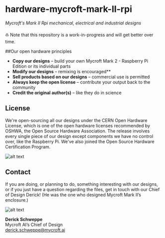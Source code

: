# hardware-mycroft-mark-II-rpi
*Mycroft's Mark II Rpi mechanical, electrical and industrial designs* 

⛵️ Note that this repository is a work-in-progress and will get better over time.

##Our open hardware principles
* **Copy our designs** – build your own Mycroft Mark 2 - Raspberry Pi Edition or its individual parts
* **Modify our designs** – remixing is encouraged**
* **Sell products based on our designs** – commercial use is permitted
* **Always keep the open license** – contribute your output back to the community
* **Credit the original author(s)** – like they do in science

## License
We're open-sourcing all our designs under the CERN Open Hardware License, which is one of the open hardware licenses recommended by OSHWA, the Open Source Hardware Association. The release involves every single piece of our design except components we have no control over, like the Raspberry Pi. We've also joined the Open Source Hardware Certification Program.

![alt text](https://github.com/MycroftAI/hardware-mycroft-mark-1/blob/master/oshw.png "OSHW")

## Contact
If you are doing, or planning to do, something interesting with our designs, or if you just have a question regarding the files, get in touch with our Chief of Design Derick! (He was the one who designed Mycroft Mark II’s enclosure.)

![alt text](https://github.com/MycroftAI/hardware-mycroft-mark-1/blob/master/Derick.png "Derick")

**Derick Schweppe**  
Mycroft AI’s Chief of Design  
derick.schweppe@mycroft.ai

